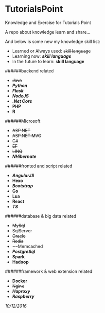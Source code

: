 # TutorialsPoint
Knowledge and Exercise for Tutorials Point  

A repo about knowledge learn and share...

And below is some new my knowledge skill list:

* Learned or Always used: ~~skill language~~
* Learning now: **_skill language_**
* In the future to learn: **skill language**

######backend related
* ~~Java~~
* **_Python_**
* **_Flask_**
* **_NodeJS_**
* **_.Net Core_**
* **PHP**
* **R**

######Microsoft
* ~~ASP.NET~~
* ~~ASP.NET MVC~~
* ~~C#~~
* ~~EF~~
* ~~LINQ~~
* **_NHibernate_**

######fronted and script related
* **_AngularJS_**
* **Hexo**
* **_Bootstrap_**
* **Go**
* **Lua**
* **React**
* **_TS_**

######database & big data related
* ~~MySql~~
* ~~SqlServer~~
* ~~Oracle~~
* ~~Redis~~
* ~~Memcached
* **_PostgreSql_**
* **Spark**
* **Hadoop**

######framework & web extension related
* **Docker**
* ~~Nginx~~
* **_Haproxy_**
* **_Raspberry_**

<em>10/12/2016</em>
